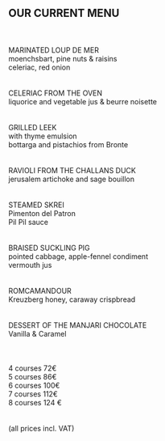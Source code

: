 ## OUR CURRENT MENU

<br>
<br>
MARINATED LOUP DE MER<br>
moenchsbart, pine nuts & raisins<br>
celeriac, red onion<br>
 <br>
<br>
CELERIAC FROM THE OVEN <br>
liquorice and vegetable jus & beurre noisette<br>
<br>
 <br>
GRILLED LEEK <br>
with thyme emulsion <br>
bottarga and pistachios from Bronte<br>
<br>
 <br>
RAVIOLI FROM THE CHALLANS DUCK <br>
jerusalem artichoke and sage bouillon<br>
 <br>
 <br>
STEAMED SKREI<br>
Pimenton del Patron<br>
Pil Pil sauce<br>
 <br>
 <br>
BRAISED SUCKLING PIG<br>
pointed cabbage, apple-fennel condiment <br>
vermouth jus<br>
 <br>
 <br>
ROMCAMANDOUR<br>
Kreuzberg honey, caraway crispbread<br>
 <br>
 <br>
DESSERT OF THE MANJARI CHOCOLATE <br>
Vanilla & Caramel<br>
<br>
<br>
<br>
4 courses 72€ <br>
5 courses 86€  <br>
6 courses 100€ <br>
7 courses 112€ <br>
8 courses 124 € <br>
<br>
<br>
(all prices incl. VAT)

